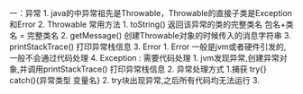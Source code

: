一：异常
    1. java的中异常祖先是Throwable，Throwable的直接子类是Exception和Error
    2. Throwable 常用方法
        1. toString()     返回该异常的类的完整类名  包名+类名 = 完整类名
        2. getMessage()    创建Throwable对象的时候传入的消息字符串
        3. printStackTrace() 打印异常栈信息
    3. Error 
        1. Error 一般是jvm或者硬件引发的,一般不会通过代码处理
    4. Exception : 需要代码处理
        1. jvm发现异常,创建异常对象,并调用printStackTrace() 打印异常栈信息
        2. 异常处理方式
            1.捕获 try{} catch(){异常类型 变量名}
            2. try块出现异常,之后所有代码均无法运行
        3.